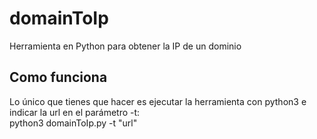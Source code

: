 # domainToIp
Herramienta en Python para obtener la IP de un dominio
## Como funciona
Lo único que tienes que hacer es ejecutar la herramienta con python3 e indicar la url en el parámetro -t:  
python3 domainToIp.py -t "url"
